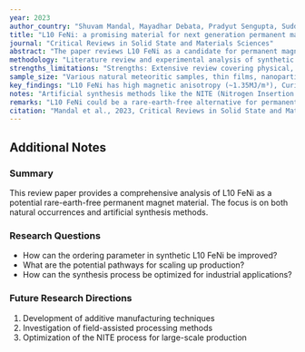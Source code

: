 ```yaml
---
year: 2023
author_country: "Shuvam Mandal, Mayadhar Debata, Pradyut Sengupta, Suddhasatwa Basu / India"
title: "L10 FeNi: a promising material for next generation permanent magnets"
journal: "Critical Reviews in Solid State and Materials Sciences"
abstract: "The paper reviews L10 FeNi as a candidate for permanent magnets due to its high magnetocrystalline anisotropy and magnetic saturation. Challenges in bulk synthesis due to slow Ni diffusion are discussed, along with artificial synthesis techniques."
methodology: "Literature review and experimental analysis of synthetic and natural L10 FeNi using various characterization techniques (XRD, MBE, TEM, Mössbauer spectroscopy, DSC, etc.). Comparison of natural (meteoritic) and synthetic samples, along with discussions on thermodynamic stability and kinetics."
strengths_limitations: "Strengths: Extensive review covering physical, magnetic, and thermodynamic properties of L10 FeNi. In-depth comparison of synthesis methods and properties. Limitations: Challenges in large-scale synthesis due to slow Ni diffusion and difficulty in achieving high ordering in artificial samples."
sample_size: "Various natural meteoritic samples, thin films, nanoparticles, and bulk synthesized L10 FeNi materials"
key_findings: "L10 FeNi has high magnetic anisotropy (~1.35MJ/m³), Curie temperature of 823K, and promising coercivity (0.05-0.178T). Artificial synthesis methods include high-energy ball milling, nitrogen insertion, and electrochemical processes. Meteorites contain a higher volume of L10 FeNi (60-90%) compared to artificial methods (~8-10%)."
notes: "Artificial synthesis methods like the NITE (Nitrogen Insertion and Topotactic Extraction) method show promise for scalable production. MBE-grown L10 FeNi thin films show better control over ordering and magnetic properties"
remarks: "L10 FeNi could be a rare-earth-free alternative for permanent magnets but needs further development for large-scale applications. Further research into additive manufacturing techniques and field-assisted processing is recommended."
citation: "Mandal et al., 2023, Critical Reviews in Solid State and Materials Sciences, 48(6), 703-725. DOI: 10.1080/10408436.2022.2107484"
---
```


## Additional Notes

### Summary
This review paper provides a comprehensive analysis of L10 FeNi as a potential rare-earth-free permanent magnet material. The focus is on both natural occurrences and artificial synthesis methods.

### Research Questions
- How can the ordering parameter in synthetic L10 FeNi be improved?
- What are the potential pathways for scaling up production?
- How can the synthesis process be optimized for industrial applications?

### Future Research Directions
1. Development of additive manufacturing techniques
2. Investigation of field-assisted processing methods
3. Optimization of the NITE process for large-scale production